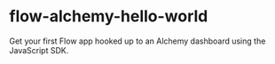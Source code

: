 # flow-alchemy-hello-world
Get your first Flow app hooked up to an Alchemy dashboard using the
JavaScript SDK.
